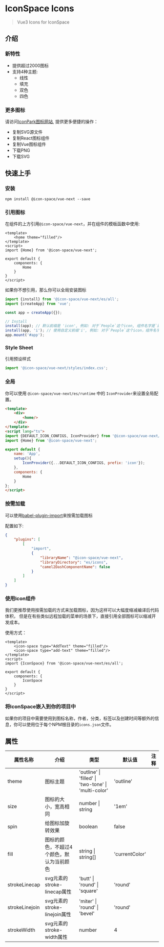 # IconSpace Icons

> Vue3 Icons for IconSpace


## 介绍

### 新特性
* 提供超过2000图标
* 支持4种主题:
    * 线性
    * 填充
    * 双色
    * 四色

### 更多图标
请访问[IconPark图标网站](http://iconpark.bytedance.com), 提供更多便捷的操作：
* 复制SVG源文件
* 复制React图标组件
* 复制Vue图标组件
* 下载PNG
* 下载SVG
## 快速上手
### 安装

```
npm install @icon-space/vue-next --save
```

### 引用图标
在组件的上方引用`@icon-space/vue-next`，并在组件的模板函数中使用:

``` vue
<template>
    <home theme="filled"/>
</template>
<script>
import {Home} from '@icon-space/vue-next';

export default {
    components: {
        Home
    }
}
</script>
```

如果你不想引用，那么你可以全局安装图标

```typescript
import {install} from '@icon-space/vue-next/es/all';
import {createApp} from 'vue';

const app = createApp({});

// Install
install(app); // 默认前缀是 'icon', 例如: 对于`People`这个icon, 组件名字是`icon-people`.
install(app, 'i'); // 使用自定义前缀'i', 例如: 对于`People`这个icon，组件名字是`i-people`.
app.mount('#app');
```
### Style Sheet

引用预设样式

```typescript
import '@icon-space/vue-next/styles/index.css';
```

### 全局
你可以使用 `@icon-space/vue-next/es/runtime` 中的 `IconProvider`来设置全局配置。

```html
<template>
    <div>
        <home/>
    </div>
</template>
<script lang="ts">
import {DEFAULT_ICON_CONFIGS, IconProvider} from '@icon-space/vue-next/es/runtime';
import {Home} from '@icon-space/vue-next';

export default {
    name: 'App',
    setup(){
        IconProvider({...DEFAULT_ICON_CONFIGS, prefix: 'icon'});
    },
    components: {
        Home
    }
};
</script>

```

### 按需加载

可以使用[babel-plugin-import](https://github.com/ant-design/babel-plugin-import)来按需加载图标

配置如下:
```json
{
    "plugins": [
        [
            "import",
            {
                "libraryName": "@icon-space/vue-next",
                "libraryDirectory": "es/icons",
                "camel2DashComponentName": false 
            }
        ]
    ]
}
```


### 使用Icon组件
我们更推荐使用按需加载的方式来加载图标，因为这样可以大幅度缩减编译后代码体积，
但是在有些类似远程加载的菜单的场景下，直接引用全部图标可以缩减开发成本。

使用方式：

``` vue
<template>
    <icon-space type="AddText" theme="filled"/>
    <icon-space type="add-text" theme="filled"/>
</template>
<script>
import {IconSpace} from '@icon-space/vue-next/es/all';

export default {
    components: {
        IconSpace
    }
}
</script>
```
### 将IconSpace嵌入到你的项目中
如果你的项目中需要使用到图标名称，作者，分类，标签以及创建时间等额外的信息，你可以使用位于每个NPM根目录的`icons.json`文件。

## 属性
|    属性名称	 | 介绍  | 类型  | 默认值 | 注释 |
| ---------- | --- | --- | --- | --- |
| theme |  图标主题 | 'outline' &#124; 'filled' &#124; 'two-tone' &#124; 'multi-color' | 'outline'  |
| size | 图标的大小，宽高相同 | number &#124; string |  '1em' |
| spin |  给图标加旋转效果 | boolean | false |
| fill |  图标的颜色，不超过4个颜色，默认为当前颜色 | string &#124; string[]|  'currentColor' |
| strokeLinecap |  svg元素的stroke-linecap属性 | 'butt' &#124; 'round' &#124; 'square' |  'round' |
| strokeLinejoin |  svg元素的stroke-linejoin属性 | 'miter' &#124; 'round' &#124; 'bevel' |  'round' |
| strokeWidth |  svg元素的stroke-width属性 | number |  4 |
